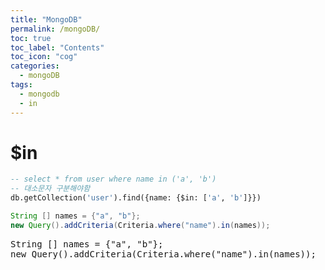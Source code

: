 ```yaml
---
title: "MongoDB"
permalink: /mongoDB/
toc: true
toc_label: "Contents"
toc_icon: "cog"
categories:
  - mongoDB
tags:
  - mongodb
  - in
---
```

# $in
```sql
-- select * from user where name in ('a', 'b')
-- 대소문자 구분해야함
db.getCollection('user').find({name: {$in: ['a', 'b']}})
```
```java
String [] names = {"a", "b"};
new Query().addCriteria(Criteria.where("name").in(names));
```
<pre>
String [] names = {"a", "b"};
new Query().addCriteria(Criteria.where("name").in(names));
</pre>